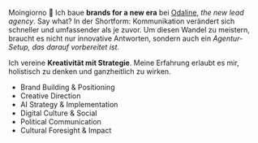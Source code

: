 Moingiorno 👋 Ich baue **brands for a new era** bei [Odaline](https://odaline.de/), _the new lead agency_. Say what? In der Shortform: Kommunikation verändert sich schneller und umfassender als je zuvor. Um diesen Wandel zu meistern, braucht es nicht nur innovative Antworten, sondern auch ein _Agentur-Setup, das darauf vorbereitet ist_.


Ich vereine **Kreativität mit Strategie**. Meine Erfahrung erlaubt es mir, holistisch zu denken und ganzheitlich zu wirken.

-   Brand Building & Positioning
-   Creative Direction
-   AI Strategy & Implementation
-   Digital Culture & Social
-   Political Communication
-   Cultural Foresight & Impact
